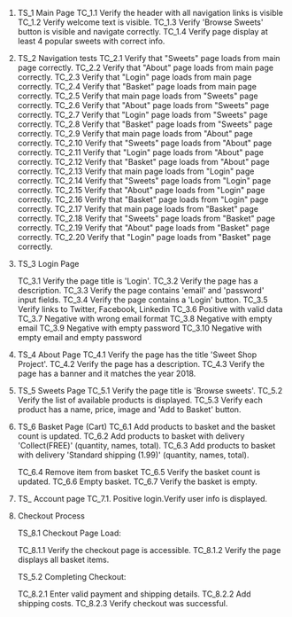1. TS_1 Main Page
    TC_1.1 Verify the header with all navigation links is visible
    TC_1.2 Verify welcome text is visible.
    TC_1.3 Verify 'Browse Sweets' button is visible and navigate correctly.
    TC_1.4 Verify page display at least 4 popular sweets with correct info.

2. TS_2 Navigation tests
    TC_2.1 Verify that "Sweets" page loads from main page correctly.
    TC_2.2 Verify that "About" page loads from main page correctly.
    TC_2.3 Verify that "Login" page loads from main page correctly.
    TC_2.4 Verify that "Basket" page loads from main page correctly.
    TC_2.5 Verify that main page loads from "Sweets" page correctly.
    TC_2.6 Verify that "About" page loads from "Sweets" page correctly.
    TC_2.7 Verify that "Login" page loads from "Sweets" page correctly.
    TC_2.8 Verify that "Basket" page loads from "Sweets" page correctly.
    TC_2.9 Verify that main page loads from "About" page correctly.
    TC_2.10 Verify that "Sweets" page loads from "About" page correctly.
    TC_2.11 Verify that "Login" page loads from "About" page correctly.
    TC_2.12 Verify that "Basket" page loads from "About" page correctly.
    TC_2.13 Verify that main page loads from "Login" page correctly.
    TC_2.14 Verify that "Sweets" page loads from "Login" page correctly.
    TC_2.15 Verify that "About" page loads from "Login" page correctly.
    TC_2.16 Verify that "Basket" page loads from "Login" page correctly.
    TC_2.17 Verify that main page loads from "Basket" page correctly.
    TC_2.18 Verify that "Sweets" page loads from "Basket" page correctly.
    TC_2.19 Verify that "About" page loads from "Basket" page correctly.
    TC_2.20 Verify that "Login" page loads from "Basket" page correctly.

3. TS_3 Login Page
 
    TC_3.1 Verify the page title is 'Login'.
    TC_3.2 Verify the page has a description.
    TC_3.3 Verify the page contains 'email' and 'password' input fields.
    TC_3.4 Verify the page contains a 'Login' button.
    TC_3.5 Verify links to Twitter, Facebook, Linkedin
    TC_3.6 Positive with valid data
    TC_3.7 Negative with wrong email format
    TC_3.8 Negative with empty email
    TC_3.9 Negative with empty password
    TC_3.10 Negative with empty email and empty password

4. TS_4 About Page
    TC_4.1 Verify the page has the title 'Sweet Shop Project'.
    TC_4.2 Verify the page has a description.
    TC_4.3 Verify the page has a banner and it matches the year 2018.

5. TS_5 Sweets Page
    TC_5.1 Verify the page title is 'Browse sweets'.
    TC_5.2 Verify the list of available products is displayed.
    TC_5.3 Verify each product has a name, price, image and 'Add to Basket' button.

6. TS_6 Basket Page (Cart)
    TC_6.1 Add products to basket and the basket count is updated.
    TC_6.2 Add products to basket with delivery 'Collect(FREE)' (quantity, names, total).
    TC_6.3 Add products to basket with delivery 'Standard shipping (1.99)' (quantity, names, total).
 
    TC_6.4 Remove item from basket
    TC_6.5 Verify the basket count is updated.
    TC_6.6 Empty basket.
    TC_6.7 Verify the basket is empty.

7. TS_ Account page
    TC_7.1. Positive login.Verify user info is displayed.



8. Checkout Process
   
    TS_8.1  Checkout Page Load:
     
      TC_8.1.1 Verify the checkout page is accessible.
      TC_8.1.2 Verify the page displays all basket items.
 
    TS_5.2  Completing Checkout:
 
      TC_8.2.1 Enter valid payment and shipping details.
      TC_8.2.2 Add shipping costs.
      TC_8.2.3 Verify checkout was successful.
